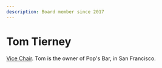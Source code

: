```yaml
---
description: Board member since 2017
---
```


# Tom Tierney

[Vice Chair](../roles/vice-chair.md). Tom is the owner of Pop's Bar, in San Francisco.

